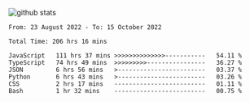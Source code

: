 
![github stats](https://github-readme-stats.vercel.app/api?username=realmahd1&show_icons=true&theme=codeSTACKr&hide_rank=true&count_private=true)

<!--START_SECTION:waka-->

```text
From: 23 August 2022 - To: 15 October 2022

Total Time: 206 hrs 16 mins

JavaScript   111 hrs 37 mins >>>>>>>>>>>>>>-----------   54.11 %
TypeScript   74 hrs 49 mins  >>>>>>>>>----------------   36.27 %
JSON         6 hrs 56 mins   >------------------------   03.37 %
Python       6 hrs 43 mins   >------------------------   03.26 %
CSS          2 hrs 17 mins   -------------------------   01.11 %
Bash         1 hr 32 mins    -------------------------   00.75 %
```

<!--END_SECTION:waka-->
